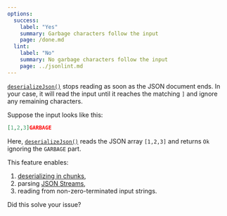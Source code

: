 ```yaml
---
options:
  success:
    label: "Yes"
    summary: Garbage characters follow the input
    page: /done.md
  lint:
    label: "No"
    summary: No garbage characters follow the input
    page: ../jsonlint.md
---
```


[`deserializeJson()`](/v6/api/json/deserializejson/) stops reading as soon as the JSON document ends.
In your case, it will read the input until it reaches the matching `]` and ignore any remaining characters.

Suppose the input looks like this:

```json
[1,2,3]GARBAGE
```

Here, [`deserializeJson()`](/v6/api/json/deserializejson/) reads the JSON array `[1,2,3]` and returns `Ok` ignoring the `GARBAGE` part.

This feature enables:

1. [deserializing in chunks](/v6/how-to/deserialize-a-very-large-document/#deserialization/in-chunks),
2. parsing [JSON Streams](https://en.wikipedia.org/wiki/JSON_streaming),
3. reading from non-zero-terminated input strings.

Did this solve your issue?
